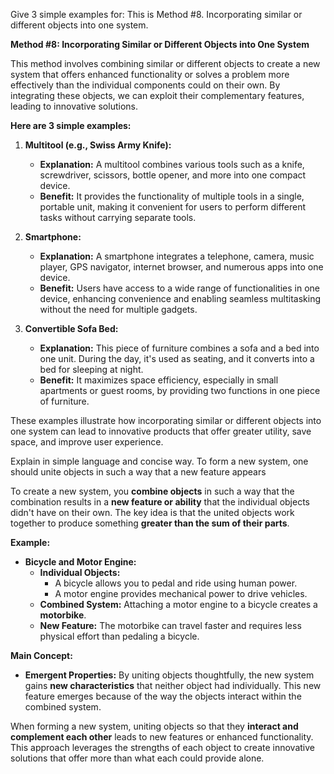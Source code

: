 Give 3 simple examples for:
This is Method #8. Incorporating similar or different objects into one system.

**Method #8: Incorporating Similar or Different Objects into One System**

This method involves combining similar or different objects to create a new system that offers enhanced functionality or solves a problem more effectively than the individual components could on their own. By integrating these objects, we can exploit their complementary features, leading to innovative solutions.

**Here are 3 simple examples:**

1. **Multitool (e.g., Swiss Army Knife):**
   - **Explanation:** A multitool combines various tools such as a knife, screwdriver, scissors, bottle opener, and more into one compact device.
   - **Benefit:** It provides the functionality of multiple tools in a single, portable unit, making it convenient for users to perform different tasks without carrying separate tools.

2. **Smartphone:**
   - **Explanation:** A smartphone integrates a telephone, camera, music player, GPS navigator, internet browser, and numerous apps into one device.
   - **Benefit:** Users have access to a wide range of functionalities in one device, enhancing convenience and enabling seamless multitasking without the need for multiple gadgets.

3. **Convertible Sofa Bed:**
   - **Explanation:** This piece of furniture combines a sofa and a bed into one unit. During the day, it's used as seating, and it converts into a bed for sleeping at night.
   - **Benefit:** It maximizes space efficiency, especially in small apartments or guest rooms, by providing two functions in one piece of furniture.

These examples illustrate how incorporating similar or different objects into one system can lead to innovative products that offer greater utility, save space, and improve user experience.


Explain in simple language and concise way.
To form a new system, one should unite objects in such a way that a new feature appears

To create a new system, you **combine objects** in such a way that the combination results in a **new feature or ability** that the individual objects didn't have on their own. The key idea is that the united objects work together to produce something **greater than the sum of their parts**.

**Example:**

- **Bicycle and Motor Engine:**
  - **Individual Objects:**
    - A bicycle allows you to pedal and ride using human power.
    - A motor engine provides mechanical power to drive vehicles.
  - **Combined System:** Attaching a motor engine to a bicycle creates a **motorbike**.
  - **New Feature:** The motorbike can travel faster and requires less physical effort than pedaling a bicycle.

**Main Concept:**

- **Emergent Properties:** By uniting objects thoughtfully, the new system gains **new characteristics** that neither object had individually. This new feature emerges because of the way the objects interact within the combined system.



When forming a new system, uniting objects so that they **interact and complement each other** leads to new features or enhanced functionality. This approach leverages the strengths of each object to create innovative solutions that offer more than what each could provide alone.